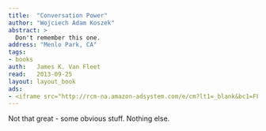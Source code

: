 ```yaml
---
title:	"Conversation Power"
author: "Wojciech Adam Koszek"
abstract: >
  Don't remember this one.
address: "Menlo Park, CA"
tags:
- books
auth:	James K. Van Fleet
read:	2013-09-25
layout: layout_book
ads:
- <iframe src="http://rcm-na.amazon-adsystem.com/e/cm?lt1=_blank&bc1=FFFFFF&IS2=1&bg1=FFFFFF&fc1=000000&lc1=FF0000&t=wkoszek-20&o=1&p=8&l=as4&m=amazon&f=ifr&ref=ss_til&asins=0135296374" style="width:120px;height:240px;" scrolling="no" marginwidth="0" marginheight="0" frameborder="0"></iframe>
---
```

Not that great - some obvious stuff. Nothing else.

